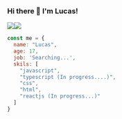### Hi there 👋  I'm Lucas!

<div style="display:flex; flex-direction: row;">
  <img src="https://github-readme-stats.vercel.app/api?username=LucasAlt40&show_icons=true&t&theme=react"/>
  <img heigth="180em" src="https://github-readme-stats.vercel.app/api/top-langs/?username=LucasAlt40&layout=compact" />
</div>

```javascript
const me = {
  name: "Lucas",
  age: 17,
  job: 'Searching...',
  skils: [
    "javascript",
    "typescript (In progress....)",
    "css",
    "html",
    "reactjs (In progress...)"
  ]
}
```

<!--
**LucasAlt40/LucasAlt40** is a ✨ _special_ ✨ repository because its `README.md` (this file) appears on your GitHub profile.

Here are some ideas to get you started:

- 🔭 I’m currently working on ...
- 🌱 I’m currently learning ...
- 👯 I’m looking to collaborate on ...
- 🤔 I’m looking for help with ...
- 💬 Ask me about ...
- 📫 How to reach me: ...
- 😄 Pronouns: ...
- ⚡ Fun fact: ...
-->
